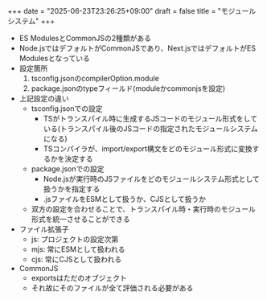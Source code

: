 +++
date = "2025-06-23T23:26:25+09:00"
draft = false
title = "モジュールシステム"
+++


- ES ModulesとCommonJSの2種類がある
- Node.jsではデフォルトがCommonJSであり、Next.jsではデフォルトがES Modulesとなっている
- 設定箇所
  1. tsconfig.jsonのcompilerOption.module
  2. package.jsonのtypeフィールド(moduleかcommonjsを設定)
- 上記設定の違い
  - tsconfig.jsonでの設定
    - TSがトランスパイル時に生成するJSコードのモジュール形式をしている(トランスパイル後のJSコードの指定されたモジュールシステムになる)
    - TSコンパイラが、import/export構文をどのモジュール形式に変換するかを決定する
  - package.jsonでの設定
    - Node.jsが実行時のJSファイルをどのモジュールシステム形式として扱うかを指定する
    - .jsファイルをESMとして扱うか、CJSとして扱うか
  - 双方の設定を合わせることで、トランスパイル時・実行時のモジュール形式を統一させることができる
- ファイル拡張子
  - js: プロジェクトの設定次第
  - mjs: 常にESMとして扱われる
  - cjs: 常にCJSとして扱われる
- CommonJS
  - exportsはただのオブジェクト
  - それ故にそのファイルが全て評価される必要がある